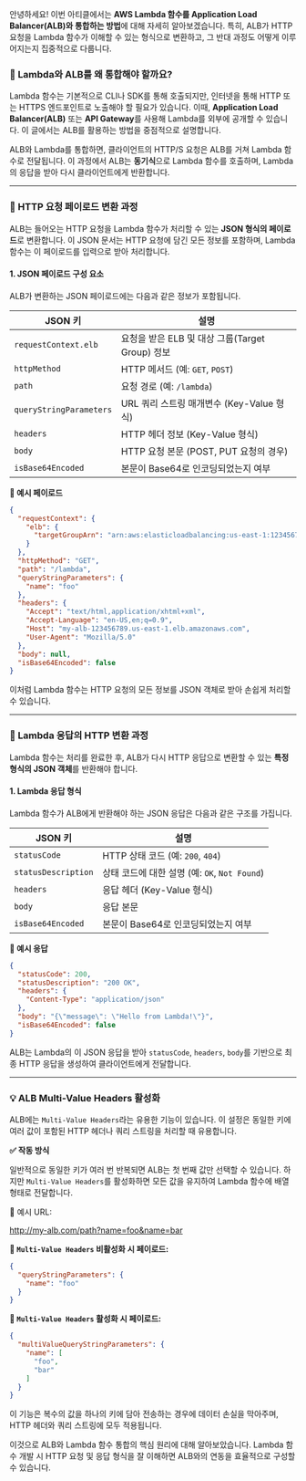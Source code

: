 
안녕하세요! 이번 아티클에서는 **AWS Lambda 함수를 Application Load Balancer(ALB)와 통합하는 방법**에 대해 자세히 알아보겠습니다. 특히, ALB가 HTTP 요청을 Lambda 함수가 이해할 수 있는 형식으로 변환하고, 그 반대 과정도 어떻게 이루어지는지 집중적으로 다룹니다.

### 📜 Lambda와 ALB를 왜 통합해야 할까요?

Lambda 함수는 기본적으로 CLI나 SDK를 통해 호출되지만, 인터넷을 통해 HTTP 또는 HTTPS 엔드포인트로 노출해야 할 필요가 있습니다. 이때, **Application Load Balancer(ALB)** 또는 **API Gateway**를 사용해 Lambda를 외부에 공개할 수 있습니다. 이 글에서는 ALB를 활용하는 방법을 중점적으로 설명합니다.

ALB와 Lambda를 통합하면, 클라이언트의 HTTP/S 요청은 ALB를 거쳐 Lambda 함수로 전달됩니다. 이 과정에서 ALB는 **동기식**으로 Lambda 함수를 호출하며, Lambda의 응답을 받아 다시 클라이언트에게 반환합니다.

---

### 🔄 HTTP 요청 페이로드 변환 과정

ALB는 들어오는 HTTP 요청을 Lambda 함수가 처리할 수 있는 **JSON 형식의 페이로드**로 변환합니다. 이 JSON 문서는 HTTP 요청에 담긴 모든 정보를 포함하며, Lambda 함수는 이 페이로드를 입력으로 받아 처리합니다.

#### 1. JSON 페이로드 구성 요소

ALB가 변환하는 JSON 페이로드에는 다음과 같은 정보가 포함됩니다.

|JSON 키|설명|
|---|---|
|`requestContext.elb`|요청을 받은 ELB 및 대상 그룹(Target Group) 정보|
|`httpMethod`|HTTP 메서드 (예: `GET`, `POST`)|
|`path`|요청 경로 (예: `/lambda`)|
|`queryStringParameters`|URL 쿼리 스트링 매개변수 (Key-Value 형식)|
|`headers`|HTTP 헤더 정보 (Key-Value 형식)|
|`body`|HTTP 요청 본문 (POST, PUT 요청의 경우)|
|`isBase64Encoded`|본문이 Base64로 인코딩되었는지 여부|

**📝 예시 페이로드**

```JSON
{
  "requestContext": {
    "elb": {
      "targetGroupArn": "arn:aws:elasticloadbalancing:us-east-1:123456789012:targetgroup/my-target-group/5d0d347c7c34538e"
    }
  },
  "httpMethod": "GET",
  "path": "/lambda",
  "queryStringParameters": {
    "name": "foo"
  },
  "headers": {
    "Accept": "text/html,application/xhtml+xml",
    "Accept-Language": "en-US,en;q=0.9",
    "Host": "my-alb-123456789.us-east-1.elb.amazonaws.com",
    "User-Agent": "Mozilla/5.0"
  },
  "body": null,
  "isBase64Encoded": false
}
```

이처럼 Lambda 함수는 HTTP 요청의 모든 정보를 JSON 객체로 받아 손쉽게 처리할 수 있습니다.

---

### 🚀 Lambda 응답의 HTTP 변환 과정

Lambda 함수는 처리를 완료한 후, ALB가 다시 HTTP 응답으로 변환할 수 있는 **특정 형식의 JSON 객체**를 반환해야 합니다.

#### 1. Lambda 응답 형식

Lambda 함수가 ALB에게 반환해야 하는 JSON 응답은 다음과 같은 구조를 가집니다.

|JSON 키|설명|
|---|---|
|`statusCode`|HTTP 상태 코드 (예: `200`, `404`)|
|`statusDescription`|상태 코드에 대한 설명 (예: `OK`, `Not Found`)|
|`headers`|응답 헤더 (Key-Value 형식)|
|`body`|응답 본문|
|`isBase64Encoded`|본문이 Base64로 인코딩되었는지 여부|

**📝 예시 응답**

```JSON
{
  "statusCode": 200,
  "statusDescription": "200 OK",
  "headers": {
    "Content-Type": "application/json"
  },
  "body": "{\"message\": \"Hello from Lambda!\"}",
  "isBase64Encoded": false
}
```

ALB는 Lambda의 이 JSON 응답을 받아 `statusCode`, `headers`, `body`를 기반으로 최종 HTTP 응답을 생성하여 클라이언트에게 전달합니다.

---

### 💡 ALB Multi-Value Headers 활성화

ALB에는 `Multi-Value Headers`라는 유용한 기능이 있습니다. 이 설정은 동일한 키에 여러 값이 포함된 HTTP 헤더나 쿼리 스트링을 처리할 때 유용합니다.

**✅ 작동 방식**

일반적으로 동일한 키가 여러 번 반복되면 ALB는 첫 번째 값만 선택할 수 있습니다. 하지만 `Multi-Value Headers`를 활성화하면 모든 값을 유지하여 Lambda 함수에 배열 형태로 전달합니다.

📝 예시 URL:

http://my-alb.com/path?name=foo&name=bar

**📝 `Multi-Value Headers` 비활성화 시 페이로드:**

```JSON
{
  "queryStringParameters": {
    "name": "foo"
  }
}
```

**📝 `Multi-Value Headers` 활성화 시 페이로드:**

```JSON
{
  "multiValueQueryStringParameters": {
    "name": [
      "foo",
      "bar"
    ]
  }
}
```

이 기능은 복수의 값을 하나의 키에 담아 전송하는 경우에 데이터 손실을 막아주며, HTTP 헤더와 쿼리 스트링에 모두 적용됩니다.

이것으로 ALB와 Lambda 함수 통합의 핵심 원리에 대해 알아보았습니다. Lambda 함수 개발 시 HTTP 요청 및 응답 형식을 잘 이해하면 ALB와의 연동을 효율적으로 구성할 수 있습니다.
